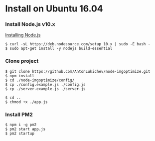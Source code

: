 # Install on Ubuntu 16.04

### Install Node.js v10.x
[Installing Node.js](https://github.com/nodesource/distributions/blob/master/README.md)
```text
$ curl -sL https://deb.nodesource.com/setup_10.x | sudo -E bash -
$ sudo apt-get install -y nodejs build-essential
```

### Clone project
```text
$ git clone https://github.com/AntonLukichev/node-imgoptimize.git
$ npm install
$ cd ./node-imgoptimize/config/
$ cp ./config.example.js ./config.js
$ cp ./server.example.js ./server.js

$ cd ..
$ chmod +x ./app.js
```

### Install PM2
```text
$ npm i -g pm2
$ pm2 start app.js
$ pm2 startup
```
